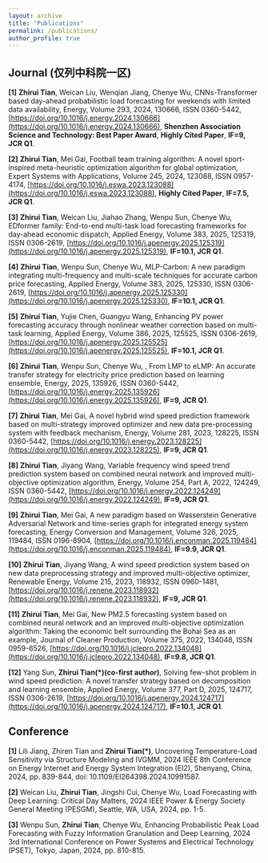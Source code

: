 ```yaml
---
layout: archive
title: "Publications"
permalink: /publications/
author_profile: true
---
```


## Journal (仅列中科院一区)
**[1]** **Zhirui Tian**, Weican Liu, Wenqian Jiang, Chenye Wu, CNNs-Transformer based day-ahead probabilistic load forecasting for weekends with limited data availability, Energy, Volume 293, 2024, 130666, ISSN 0360-5442, [https://doi.org/10.1016/j.energy.2024.130666](https://doi.org/10.1016/j.energy.2024.130666), **Shenzhen Association Science and Technology: Best Paper Award**, **Highly Cited Paper**, **IF=9, JCR Q1**.

**[2]** **Zhirui Tian**, Mei Gai, Football team training algorithm: A novel sport-inspired meta-heuristic optimization algorithm for global optimization, Expert Systems with Applications, Volume 245, 2024, 123088, ISSN 0957-4174,
[https://doi.org/10.1016/j.eswa.2023.123088](https://doi.org/10.1016/j.eswa.2023.123088), **Highly Cited Paper**, **IF=7.5, JCR Q1**.

**[3]** **Zhirui Tian**, Weican Liu, Jiahao Zhang, Wenpu Sun, Chenye Wu, EDformer family: End-to-end multi-task load forecasting frameworks for day-ahead economic dispatch, Applied Energy, Volume 383, 2025, 125319, ISSN 0306-2619, [https://doi.org/10.1016/j.apenergy.2025.125319](https://doi.org/10.1016/j.apenergy.2025.125319), **IF=10.1, JCR Q1**.

**[4]** **Zhirui Tian**, Wenpu Sun, Chenye Wu, MLP-Carbon: A new paradigm integrating multi-frequency and multi-scale techniques for accurate carbon price forecasting, Applied Energy, Volume 383, 2025, 125330, ISSN 0306-2619, [https://doi.org/10.1016/j.apenergy.2025.125330](https://doi.org/10.1016/j.apenergy.2025.125330), **IF=10.1, JCR Q1**.

**[5]** **Zhirui Tian**, Yujie Chen, Guangyu Wang, Enhancing PV power forecasting accuracy through nonlinear weather correction based on multi-task learning, Applied Energy, Volume 386, 2025, 125525, ISSN 0306-2619, [https://doi.org/10.1016/j.apenergy.2025.125525](https://doi.org/10.1016/j.apenergy.2025.125525), **IF=10.1, JCR Q1**.

**[6]** **Zhirui Tian**, Wenpu Sun, Chenye Wu, , From LMP to eLMP: An accurate transfer strategy for electricity price prediction based on learning ensemble, Energy, 2025, 135926, ISSN 0360-5442, [https://doi.org/10.1016/j.energy.2025.135926](https://doi.org/10.1016/j.energy.2025.135926), **IF=9, JCR Q1**.

**[7]** **Zhirui Tian**, Mei Gai, A novel hybrid wind speed prediction framework based on multi-strategy improved optimizer and new data pre-processing system with feedback mechanism, Energy, Volume 281, 2023, 128225, ISSN 0360-5442, [https://doi.org/10.1016/j.energy.2023.128225](https://doi.org/10.1016/j.energy.2023.128225), **IF=9, JCR Q1**.

**[8]** **Zhirui Tian**, Jiyang Wang, Variable frequency wind speed trend prediction system based on combined neural network and improved multi-objective optimization algorithm, Energy, Volume 254, Part A, 2022, 124249, ISSN 0360-5442, [https://doi.org/10.1016/j.energy.2022.124249](https://doi.org/10.1016/j.energy.2022.124249), **IF=9, JCR Q1**.

**[9]** **Zhirui Tian**, Mei Gai, A new paradigm based on Wasserstein Generative Adversarial Network and time-series graph for integrated energy system forecasting, Energy Conversion and Management, Volume 326, 2025,
119484, ISSN 0196-8904, [https://doi.org/10.1016/j.enconman.2025.119484](https://doi.org/10.1016/j.enconman.2025.119484), **IF=9.9, JCR Q1**.

**[10]** **Zhirui Tian**, Jiyang Wang, A wind speed prediction system based on new data preprocessing strategy and improved multi-objective optimizer, Renewable Energy, Volume 215, 2023, 118932, ISSN 0960-1481, [https://doi.org/10.1016/j.renene.2023.118932](https://doi.org/10.1016/j.renene.2023.118932), **IF=9, JCR Q1**.

**[11]** **Zhirui Tian**, Mei Gai, New PM2.5 forecasting system based on combined neural network and an improved multi-objective optimization algorithm: Taking the economic belt surrounding the Bohai Sea as an example, Journal of Cleaner Production, Volume 375, 2022, 134048, ISSN 0959-6526, [https://doi.org/10.1016/j.jclepro.2022.134048](https://doi.org/10.1016/j.jclepro.2022.134048), **IF=9.8, JCR Q1**.

**[12]** Yang Sun, **Zhirui Tian(*)(co-first author)**, Solving few-shot problem in wind speed prediction: A novel transfer strategy based on decomposition and learning ensemble, Applied Energy, Volume 377, Part D, 2025, 124717, ISSN 0306-2619, [https://doi.org/10.1016/j.apenergy.2024.124717](https://doi.org/10.1016/j.apenergy.2024.124717), **IF=10.1, JCR Q1**.


## Conference

**[1]** Lili Jiang, Zhiren Tian and **Zhirui Tian(*)**, Uncovering Temperature-Load Sensitivity via Structure Modeling and IVGMM, 2024 IEEE 8th Conference on Energy Internet and Energy System Integration (EI2), Shenyang, China, 2024, pp. 839-844, doi: 10.1109/EI264398.2024.10991587.

**[2]** Weican Liu, **Zhirui Tian**, Jingshi Cui, Chenye Wu, Load Forecasting with Deep Learning: Critical Day Matters, 2024 IEEE Power & Energy Society General Meeting (PESGM), Seattle, WA, USA, 2024, pp. 1-5.

**[3]** Wenpu Sun, **Zhirui Tian**, Chenye Wu, Enhancing Probabilistic Peak Load Forecasting with Fuzzy Information Granulation and Deep Learning, 2024 3rd International Conference on Power Systems and Electrical Technology (PSET), Tokyo, Japan, 2024, pp. 810-815.
